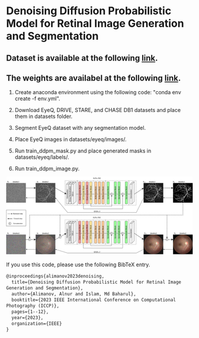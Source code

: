 # Denoising Diffusion Probabilistic Model for Retinal Image Generation and Segmentation
## Dataset is available at the following [link](https://www.kaggle.com/datasets/alnuritoalimanov/retree-dataset).
## The weights are availabel at the following [link](https://drive.google.com/drive/folders/1WSPo2yUUmy9o4rCB7h7lQkazcl77GHMf?usp=drive_link).
1. Create anaconda environment using the following code: "conda env create -f env.yml".

2. Download EyeQ, DRIVE, STARE, and CHASE DB1 datasets and place them in datasets folder.

3. Segment EyeQ dataset with any segmentation model.

4. Place EyeQ images in datasets/eyeq/images/.

5. Run train_ddpm_mask.py and place generated masks in datasets/eyeq/labels/.

6. Run train_ddpm_image.py.

![Screenshot](ddpms.jpg)

If you use this code, please use the following BibTeX entry.

```
@inproceedings{alimanov2023denoising,
  title={Denoising Diffusion Probabilistic Model for Retinal Image Generation and Segmentation},
  author={Alimanov, Alnur and Islam, Md Baharul},
  booktitle={2023 IEEE International Conference on Computational Photography (ICCP)},
  pages={1--12},
  year={2023},
  organization={IEEE}
}
```
